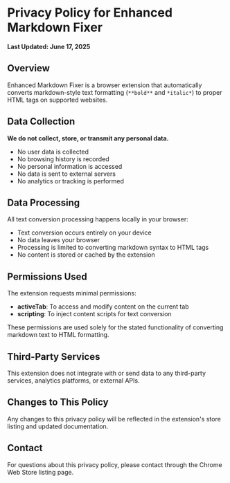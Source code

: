 # Privacy Policy for Enhanced Markdown Fixer

**Last Updated: June 17, 2025**

## Overview

Enhanced Markdown Fixer is a browser extension that automatically converts markdown-style text formatting (`**bold**` and `*italic*`) to proper HTML tags on supported websites.

## Data Collection

**We do not collect, store, or transmit any personal data.**

- No user data is collected
- No browsing history is recorded
- No personal information is accessed
- No data is sent to external servers
- No analytics or tracking is performed

## Data Processing

All text conversion processing happens locally in your browser:

- Text conversion occurs entirely on your device
- No data leaves your browser
- Processing is limited to converting markdown syntax to HTML tags
- No content is stored or cached by the extension

## Permissions Used

The extension requests minimal permissions:

- **activeTab**: To access and modify content on the current tab
- **scripting**: To inject content scripts for text conversion

These permissions are used solely for the stated functionality of converting markdown text to HTML formatting.

## Third-Party Services

This extension does not integrate with or send data to any third-party services, analytics platforms, or external APIs.

## Changes to This Policy

Any changes to this privacy policy will be reflected in the extension's store listing and updated documentation.

## Contact

For questions about this privacy policy, please contact through the Chrome Web Store listing page.
